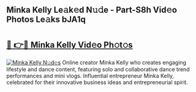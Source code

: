 ## Minka Kelly Le𝚊k𝚎d N𝚞𝚍e - Part-S8h Vid𝚎o Photos Le𝚊ks bJA1q

# <h2><a href="http://fbcudz.evod.top/?m=Minka+Kelly">🔗 👉🔴 Minka Kelly Vid𝚎o Ph𝚘t𝚘s</a></h2>

[![Minka Kelly N𝚞d𝚎s](https://i.imgur.com/8V9OHl7.gif)](http://fbcudz.evod.top/?m=Minka+Kelly)
Online creator Minka Kelly who creates engaging lifestyle and dance content, featuring solo and collaborative dance trend performances and mini vlogs. Influential entrepreneur Minka Kelly, celebrated for their innovative business ideas and entrepreneurial spirit. 
